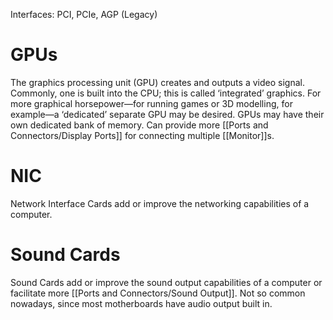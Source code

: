 Interfaces: PCI, PCIe, AGP (Legacy)

# GPUs
The graphics processing unit (GPU) creates and outputs a video signal. Commonly, one is built into the CPU; this is called ‘integrated’ graphics. For more graphical horsepower—for running games or 3D modelling, for example—a ‘dedicated’ separate GPU may be desired. GPUs may have their own dedicated bank of memory. Can provide more [[Ports and Connectors/Display Ports]] for connecting multiple [[Monitor]]s.

# NIC  
Network Interface Cards add or improve the networking capabilities of a computer.

# Sound Cards  
Sound Cards add or improve the sound output capabilities of a computer or facilitate more [[Ports and Connectors/Sound Output]].
Not so common nowadays, since most motherboards have audio output built in.